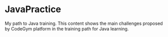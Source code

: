 # JavaPractice
My path to Java training. This content shows the main challenges proposed by CodeGym platform in the training path for Java learning.
